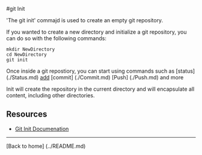 #git Init

'The git init' commajd is used to create an empty git repository.

If you wanted to create a new directory and initialize a git repository, you can do so with the following commands:
```
mkdir NewDirectory
cd NewDirectory
git init
```

Once inside a git repostiory, you can start using commands such as
[status] (./Status.md)
[add](./Add.md)
[commit] (./Commit.md)
[Push] (./Push.md)
and more

Init will create the repository in the current directory and will encapsulate all content, including other directories.

## Resources

- [Git Init Documenation](https://git-scm.com/docs/git-init)

---

[Back to home] (../README.md)